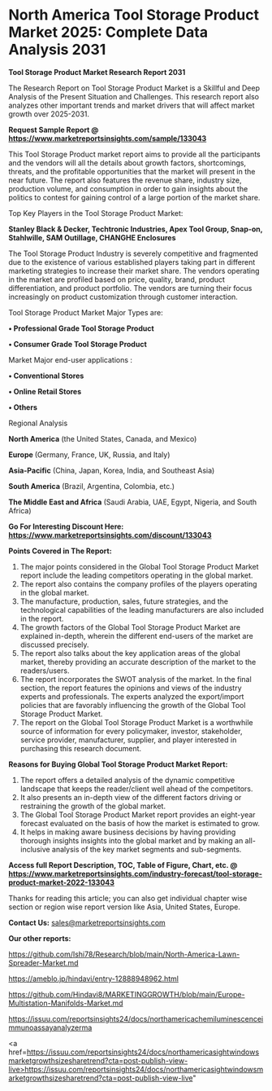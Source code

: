 # North America Tool Storage Product Market 2025: Complete Data Analysis 2031

<strong>Tool Storage Product Market Research Report 2031</strong>

The Research Report on Tool Storage Product Market is a Skillful and Deep Analysis of the Present Situation and Challenges. This research report also analyzes other important trends and market drivers that will affect market growth over 2025-2031.

<strong>Request Sample Report @ <a href=https://www.marketreportsinsights.com/sample/133043>https://www.marketreportsinsights.com/sample/133043</a></strong>

This Tool Storage Product market report aims to provide all the participants and the vendors will all the details about growth factors, shortcomings, threats, and the profitable opportunities that the market will present in the near future. The report also features the revenue share, industry size, production volume, and consumption in order to gain insights about the politics to contest for gaining control of a large portion of the market share.

Top Key Players in the Tool Storage Product Market:

<strong>Stanley Black & Decker, Techtronic Industries, Apex Tool Group, Snap-on, Stahlwille, SAM Outillage, CHANGHE Enclosures</strong>

The Tool Storage Product Industry is severely competitive and fragmented due to the existence of various established players taking part in different marketing strategies to increase their market share. The vendors operating in the market are profiled based on price, quality, brand, product differentiation, and product portfolio. The vendors are turning their focus increasingly on product customization through customer interaction.

Tool Storage Product Market Major Types are:

<strong>• Professional Grade Tool Storage Product

• Consumer Grade Tool Storage Product</strong>

Market Major end-user applications :

<strong>• Conventional Stores

• Online Retail Stores

• Others</strong>

Regional Analysis

</u><strong><b>North America</b></strong> (the United States, Canada, and Mexico)

<strong><b>Europe </b></strong>(Germany, France, UK, Russia, and Italy)

<strong><b>Asia-Pacific</b></strong> (China, Japan, Korea, India, and Southeast Asia)

<strong><b>South America</b></strong> (Brazil, Argentina, Colombia, etc.)

<strong><b>The Middle East and Africa</b></strong> (Saudi Arabia, UAE, Egypt, Nigeria, and South Africa)

<strong>Go For Interesting Discount Here: <a href=https://www.marketreportsinsights.com/discount/133043>https://www.marketreportsinsights.com/discount/133043</a></strong>

<strong>Points Covered in The Report:</strong>
<ol>
  <li>The major points considered in the Global Tool Storage Product Market report include the leading competitors operating in the global market.</li>
  <li>The report also contains the company profiles of the players operating in the global market.</li>
  <li>The manufacture, production, sales, future strategies, and the technological capabilities of the leading manufacturers are also included in the report.</li>
  <li>The growth factors of the Global Tool Storage Product Market are explained in-depth, wherein the different end-users of the market are discussed precisely.</li>
  <li>The report also talks about the key application areas of the global market, thereby providing an accurate description of the market to the readers/users.</li>
  <li>The report incorporates the SWOT analysis of the market. In the final section, the report features the opinions and views of the industry experts and professionals. The experts analyzed the export/import policies that are favorably influencing the growth of the Global Tool Storage Product Market.</li>
  <li>The report on the Global Tool Storage Product Market is a worthwhile source of information for every policymaker, investor, stakeholder, service provider, manufacturer, supplier, and player interested in purchasing this research document.</li>
</ol>
<strong>Reasons for Buying Global Tool Storage Product Market Report:</strong>

<ol>
  <li>The report offers a detailed analysis of the dynamic competitive landscape that keeps the reader/client well ahead of the competitors.</li>
  <li>It also presents an in-depth view of the different factors driving or restraining the growth of the global market.</li>
  <li>The Global Tool Storage Product Market report provides an eight-year forecast evaluated on the basis of how the market is estimated to grow.</li>
  <li>It helps in making aware business decisions by having providing thorough insights insights into the global market and by making an all-inclusive analysis of the key market segments and sub-segments.</li>
</ol>
<strong>Access full Report Description, TOC, Table of Figure, Chart, etc. @ <a href=https://www.marketreportsinsights.com/industry-forecast/tool-storage-product-market-2022-133043>https://www.marketreportsinsights.com/industry-forecast/tool-storage-product-market-2022-133043</a></strong>


Thanks for reading this article; you can also get individual chapter wise section or region wise report version like Asia, United States, Europe.

<strong>Contact Us:</strong>
sales@marketreportsinsights.com

<strong>Our other reports:</strong>

<a href=https://github.com/Ishi78/Research/blob/main/North-America-Lawn-Spreader-Market.md>https://github.com/Ishi78/Research/blob/main/North-America-Lawn-Spreader-Market.md</a>

<a href=https://ameblo.jp/hindavi/entry-12888948962.html>https://ameblo.jp/hindavi/entry-12888948962.html</a>

<a href=https://github.com/Hindavi8/MARKETINGGROWTH/blob/main/Europe-Multistation-Manifolds-Market.md>https://github.com/Hindavi8/MARKETINGGROWTH/blob/main/Europe-Multistation-Manifolds-Market.md</a>

<a href=https://issuu.com/reportsinsights24/docs/northamericachemiluminescenceimmunoassayanalyzerma>https://issuu.com/reportsinsights24/docs/northamericachemiluminescenceimmunoassayanalyzerma</a>

<a href=https://issuu.com/reportsinsights24/docs/northamericasightwindowsmarketgrowthsizesharetrend?cta=post-publish-view-live>https://issuu.com/reportsinsights24/docs/northamericasightwindowsmarketgrowthsizesharetrend?cta=post-publish-view-live</a>"
